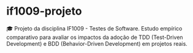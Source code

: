 # if1009-projeto
🎓 Projeto da disciplina IF1009 - Testes de Software. Estudo empírico comparativo para avaliar os impactos da adoção de TDD (Test-Driven Development) e BDD (Behavior-Driven Development) em projetos reais.

